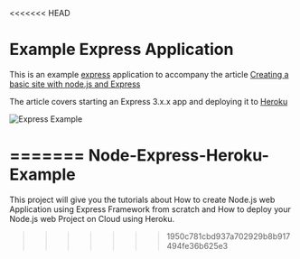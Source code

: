 <<<<<<< HEAD
# Example Express Application

This is an example [express][4] application to accompany the article [Creating a basic site with node.js and Express][1]

The article covers starting an Express 3.x.x app and deploying it to [Heroku][3]

![Express Example][2]


[1]: http://shapeshed.com/creating-a-basic-site-with-node-and-express/
[2]: http://shapeshed.com/images/articles/express_example.jpg
[3]: http://heroku.com
[4]: http://expressjs.com/
=======
Node-Express-Heroku-Example
===========================

This project will give you the tutorials about How to create Node.js web Application using Express Framework from scratch and How to deploy your Node.js web Project on Cloud using Heroku.
>>>>>>> 1950c781cbd937a702929b8b917494fe36b625e3
